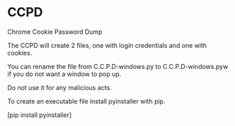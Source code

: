 # CCPD
Chrome Cookie Password Dump

The CCPD will create 2 files, one with login credentials and one with cookies.

You can rename the file from C.C.P.D-windows.py to C.C.P.D-windows.pyw if you do not want a window to pop up.

Do not use it for any malicious acts.

To create an executable file install pyinstaller with pip.

[pip install pyinstaller]
